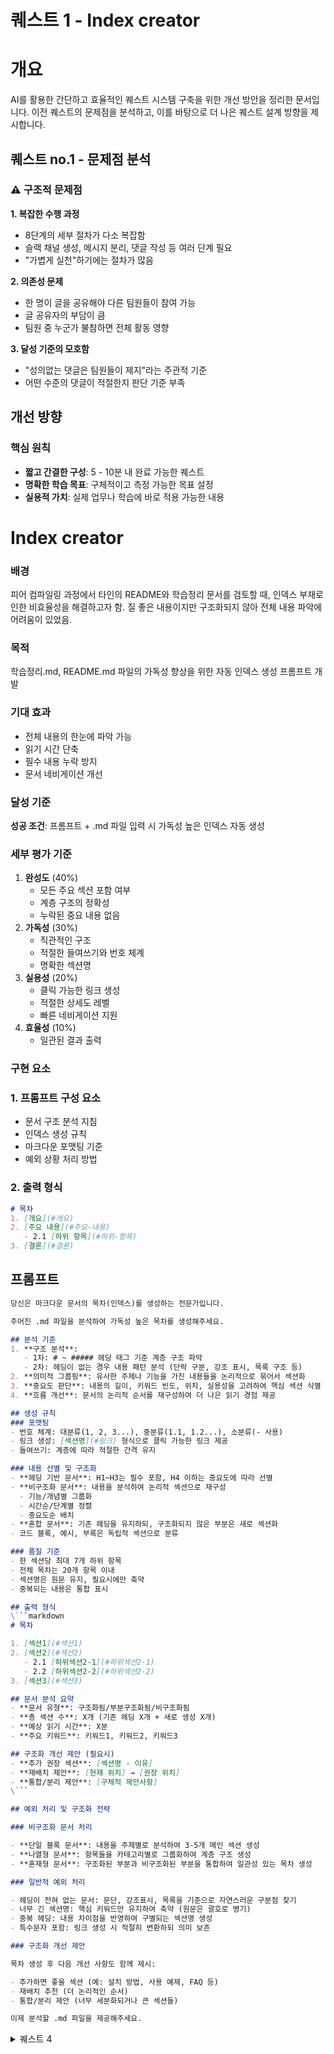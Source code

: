 # 퀘스트 1 - Index creator

# 개요

AI를 활용한 간단하고 효율적인 퀘스트 시스템 구축을 위한 개선 방안을 정리한 문서입니다. 이전 퀘스트의 문제점을 분석하고, 이를 바탕으로 더 나은 퀘스트 설계 방향을 제시합니다.

## **퀘스트 no.1 -** 문제점 분석

### ⚠️ 구조적 문제점

**1. 복잡한 수행 과정**

- 8단계의 세부 절차가 다소 복잡함
- 슬랙 채널 생성, 메시지 분리, 댓글 작성 등 여러 단계 필요
- "가볍게 실천"하기에는 절차가 많음

**2. 의존성 문제**

- 한 명이 글을 공유해야 다른 팀원들이 참여 가능
- 글 공유자의 부담이 큼
- 팀원 중 누군가 불참하면 전체 활동 영향

**3. 달성 기준의 모호함**

- "성의없는 댓글은 팀원들이 제지"라는 주관적 기준
- 어떤 수준의 댓글이 적절한지 판단 기준 부족

## 개선 방향

### 핵심 원칙

- **짧고 간결한 구성**: 5 - 10분 내 완료 가능한 퀘스트
- **명확한 학습 목표**: 구체적이고 측정 가능한 목표 설정
- **실용적 가치**: 실제 업무나 학습에 바로 적용 가능한 내용

# Index creator

### 배경

피어 컴파일링 과정에서 타인의 README와 학습정리 문서를 검토할 때, 인덱스 부재로 인한 비효율성을 해결하고자 함. 질 좋은 내용이지만 구조화되지 않아 전체 내용 파악에 어려움이 있었음.

### 목적

학습정리.md, README.md 파일의 가독성 향상을 위한 자동 인덱스 생성 프롬프트 개발

### 기대 효과

- 전체 내용의 한눈에 파악 가능
- 읽기 시간 단축
- 필수 내용 누락 방지
- 문서 네비게이션 개선

### 달성 기준

**성공 조건**: 프롬프트 + .md 파일 입력 시 가독성 높은 인덱스 자동 생성

### 세부 평가 기준

1. **완성도** (40%)
    - 모든 주요 섹션 포함 여부
    - 계층 구조의 정확성
    - 누락된 중요 내용 없음
2. **가독성** (30%)
    - 직관적인 구조
    - 적절한 들여쓰기와 번호 체계
    - 명확한 섹션명
3. **실용성** (20%)
    - 클릭 가능한 링크 생성
    - 적절한 상세도 레벨
    - 빠른 네비게이션 지원
4. **효율성** (10%)
    - 일관된 결과 출력

### 구현 요소

### 1. 프롬프트 구성 요소

- 문서 구조 분석 지침
- 인덱스 생성 규칙
- 마크다운 포맷팅 기준
- 예외 상황 처리 방법

### 2. 출력 형식

```markdown
# 목차
1. [개요](#개요)
2. [주요 내용](#주요-내용)
   - 2.1 [하위 항목](#하위-항목)
3. [결론](#결론)
```

## 프롬프트

```markdown
당신은 마크다운 문서의 목차(인덱스)를 생성하는 전문가입니다.

주어진 .md 파일을 분석하여 가독성 높은 목차를 생성해주세요.

## 분석 기준
1. **구조 분석**:
   - 1차: # ~ ##### 헤딩 태그 기준 계층 구조 파악
   - 2차: 헤딩이 없는 경우 내용 패턴 분석 (단락 구분, 강조 표시, 목록 구조 등)
2. **의미적 그룹핑**: 유사한 주제나 기능을 가진 내용들을 논리적으로 묶어서 섹션화
3. **중요도 판단**: 내용의 길이, 키워드 빈도, 위치, 실용성을 고려하여 핵심 섹션 식별
4. **흐름 개선**: 문서의 논리적 순서를 재구성하여 더 나은 읽기 경험 제공

## 생성 규칙
### 포맷팅
- 번호 체계: 대분류(1, 2, 3...), 중분류(1.1, 1.2...), 소분류(- 사용)
- 링크 생성: [섹션명](#링크) 형식으로 클릭 가능한 링크 제공
- 들여쓰기: 계층에 따라 적절한 간격 유지

### 내용 선별 및 구조화
- **헤딩 기반 문서**: H1~H3는 필수 포함, H4 이하는 중요도에 따라 선별
- **비구조화 문서**: 내용을 분석하여 논리적 섹션으로 재구성
  - 기능/개념별 그룹화
  - 시간순/단계별 정렬
  - 중요도순 배치
- **혼합 문서**: 기존 헤딩을 유지하되, 구조화되지 않은 부분은 새로 섹션화
- 코드 블록, 예시, 부록은 독립적 섹션으로 분류

### 품질 기준
- 한 섹션당 최대 7개 하위 항목
- 전체 목차는 20개 항목 이내
- 섹션명은 원문 유지, 필요시에만 축약
- 중복되는 내용은 통합 표시

## 출력 형식
\```markdown
# 목차

1. [섹션1](#섹션1)
2. [섹션2](#섹션2)
   - 2.1 [하위섹션2-1](#하위섹션2-1)
   - 2.2 [하위섹션2-2](#하위섹션2-2)
3. [섹션3](#섹션3)

## 문서 분석 요약
- **문서 유형**: 구조화됨/부분구조화됨/비구조화됨
- **총 섹션 수**: X개 (기존 헤딩 X개 + 새로 생성 X개)
- **예상 읽기 시간**: X분
- **주요 키워드**: 키워드1, 키워드2, 키워드3

## 구조화 개선 제안 (필요시)
- **추가 권장 섹션**: [섹션명 - 이유]
- **재배치 제안**: [현재 위치] → [권장 위치]
- **통합/분리 제안**: [구체적 제안사항]
\```

## 예외 처리 및 구조화 전략

### 비구조화 문서 처리

- **단일 블록 문서**: 내용을 주제별로 분석하여 3-5개 메인 섹션 생성
- **나열형 문서**: 항목들을 카테고리별로 그룹화하여 계층 구조 생성
- **혼재형 문서**: 구조화된 부분과 비구조화된 부분을 통합하여 일관성 있는 목차 생성

### 일반적 예외 처리

- 헤딩이 전혀 없는 문서: 문단, 강조표시, 목록을 기준으로 자연스러운 구분점 찾기
- 너무 긴 섹션명: 핵심 키워드만 유지하여 축약 (원문은 괄호로 병기)
- 중복 헤딩: 내용 차이점을 반영하여 구별되는 섹션명 생성
- 특수문자 포함: 링크 생성 시 적절히 변환하되 의미 보존

### 구조화 개선 제안

목차 생성 후 다음 개선 사항도 함께 제시:

- 추가하면 좋을 섹션 (예: 설치 방법, 사용 예제, FAQ 등)
- 재배치 추천 (더 논리적인 순서)
- 통합/분리 제안 (너무 세분화되거나 큰 섹션들)

이제 분석할 .md 파일을 제공해주세요.
```
<details>
<summary>퀘스트 4 </summary>

## 퀘스트 4 : **회고 시 AI에게 긍정 피드백과 친절한 조언 듣기**

커뮤니티의 이야기나 학습 내용을 가사로 담아, AI로 세상에 단 하나뿐인 우리만의 노래를 만드는 퀘스트

### **🎯 목적**

- AI를 통해 내 노력과 성장 과정을 긍정적으로 되돌아보며 자신감을 회복하고, 동시에 앞으로의 개선 방향에 대한 조언을 받아 더 나은 방향으로 나아가고자 합니다.

### 🔍 비판적 사고

- **AI피드백의 정확도** : AI피드백과 조언을 받는 것에 있어서 부정확한 지식을 수용할 가능성

### 새로운 퀘스트 : 회고를 바탕으로 AI에게 오늘의 운동 추천받기

AI 도구를 사용해 오늘 하루의 회고와 느낀점, 기분 등에 맞는 맞춤형 운동을 추천받고, 그 운동을 통해 하루를 어떻게 더 즐겁게 보낼 수 있을지 생각해보는 퀘스트

### 🌟 **미션 목표**

1. **AI 도구를 사용하여 오늘의 회고와 느낀점, 기분 등에 알맞는 운동을 추천 받습니다.**
2. **추천된 운동을 하며, 해당 운동이 오늘의 상황과 어떻게 맞는지 생각합니다.**
3. **추천받은 운동에 대해 짧은 후기를 작성하고, 그 운동이 자신에게 어떤 영향을 미쳤는지 공유합니다.**

<details>
<summary>진행 방법</summary>

### 🛠️ **진행 방법 (How-To)**

### [1단계: 운동 추천 받기]

- **프롬프트 작성**: 원하는 분위기나 상황을 오늘의 회고에 기반하여 간단하게 입력합니다.

예를 들어:

- "오늘은 미션을 많이 수행했으니, 짧게 끝낼 수 있는 운동을 추천해 주세요."
- "오늘은 미션은 손쉽게 해결했으니, 강도 높은 운동을 하고싶어요."
- "비 오는 날, 혼자 방 안에서 할 수 있는 맨몸운동을 추천해주세요."
- **AI가 추천한 운동 하기**: AI가 추천해준 운동을 하며, 그것이 오늘의 회고, 기분, 상황에 맞는지, 어떤 감정을 불러일으키는지 생각해봅니다.

### [2단계: 운동하기 및 후기 작성하기]

- **후기 작성**: 추천받은 운동을 하고,그 운동이 자신에게 어떤 영향을 미쳤는지 간단한 후기를 작성합니다. 예를 들어:
    - "오늘 하루가 너무 바빴는데, AI 추천 운동을 하며 기분을 환기할 수 있어서 집중하는데 큰 도움이 됐어요."
    - "문제를 거의 해결하지 못해 우울했는데, AI 추천 운동 덕분에 하루가 더욱 활기차고 밝게 흘러갔습니다."

### [3단계: 결과물 공유 및 피드백]

- **결과 공유**: Slack이나 커뮤니티 플랫폼에 오늘 추천받은 운동과 후기를 공유합니다.
    - 추천받은 운동과 운동 방법
    - 추천 이유와 후기
    </details>
    </details>
